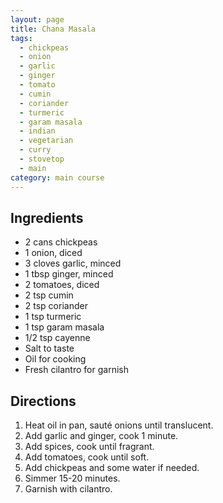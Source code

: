 ```yaml
---
layout: page
title: Chana Masala
tags:
  - chickpeas
  - onion
  - garlic
  - ginger
  - tomato
  - cumin
  - coriander
  - turmeric
  - garam masala
  - indian
  - vegetarian
  - curry
  - stovetop
  - main
category: main course
---
```


## Ingredients
* 2 cans chickpeas
* 1 onion, diced
* 3 cloves garlic, minced
* 1 tbsp ginger, minced
* 2 tomatoes, diced
* 2 tsp cumin
* 2 tsp coriander
* 1 tsp turmeric
* 1 tsp garam masala
* 1/2 tsp cayenne
* Salt to taste
* Oil for cooking
* Fresh cilantro for garnish

## Directions
1. Heat oil in pan, sauté onions until translucent.
2. Add garlic and ginger, cook 1 minute.
3. Add spices, cook until fragrant.
4. Add tomatoes, cook until soft.
5. Add chickpeas and some water if needed.
6. Simmer 15-20 minutes.
7. Garnish with cilantro.

